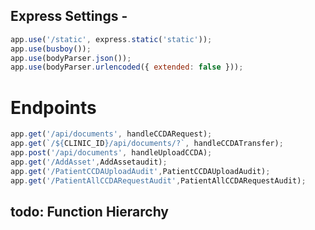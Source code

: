 ## Express Settings -
```javascript
app.use('/static', express.static('static'));
app.use(busboy());
app.use(bodyParser.json());
app.use(bodyParser.urlencoded({ extended: false }));
```

# Endpoints
```javascript
app.get('/api/documents', handleCCDARequest);
app.get(`/${CLINIC_ID}/api/documents/?`, handleCCDATransfer);
app.post('/api/documents', handleUploadCCDA);
app.get('/AddAsset',AddAssetaudit);
app.get('/PatientCCDAUploadAudit',PatientCCDAUploadAudit);
app.get('/PatientAllCCDARequestAudit',PatientAllCCDARequestAudit);
```

## todo: Function Hierarchy